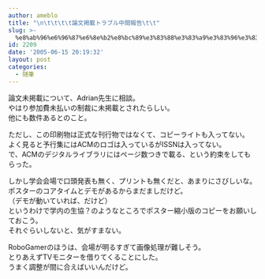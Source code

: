 ```yaml
---
author: ameblo
title: "\n\t\t\t\t論文掲載トラブル中間報告\t\t"
slug: >-
  %e8%ab%96%e6%96%87%e6%8e%b2%e8%bc%89%e3%83%88%e3%83%a9%e3%83%96%e3%83%ab%e4%b8%ad%e9%96%93%e5%a0%b1%e5%91%8a
id: 2209
date: '2005-06-15 20:19:32'
layout: post
categories:
  - 随筆
---
```


論文未掲載について、Adrian先生に相談。  
やはり参加費未払いの制裁に未掲載とされたらしい。  
他にも数件あるとのこと。  

ただし、この印刷物は正式な刊行物ではなくて、コピーライトも入ってない。  
よく見ると予行集にはACMのロゴは入っているがISSNは入ってない。  
で、ACMのデジタルライブラリにはページ数つきで載る、という約束をしてもらった。  

しかし学会会場で口頭発表も無く、プリントも無くだと、あまりにさびしいな。  
ポスターのコアタイムとデモがあるからまだましだけど。  
（デモが動いていれば、だけど）  
というわけで学内の生協？のようなところでポスター縮小版のコピーをお願いしておこう。  
それぐらいしないと、気がすまない。  

RoboGamerのほうは、会場が明るすぎて画像処理が難しそう。  
とりあえずTVモニターを借りてくることにした。  
うまく調整が間に合えばいいんだけど。